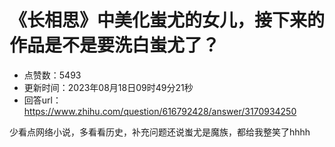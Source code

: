 # 《长相思》中美化蚩尤的女儿，接下来的作品是不是要洗白蚩尤了？
- 点赞数：5493
- 更新时间：2023年08月18日09时49分21秒
- 回答url：https://www.zhihu.com/question/616792428/answer/3170934250
<body>
 <p data-pid="2t-qha6Z">少看点网络小说，多看看历史，补充问题还说蚩尤是魔族，都给我整笑了hhhh</p>
</body>